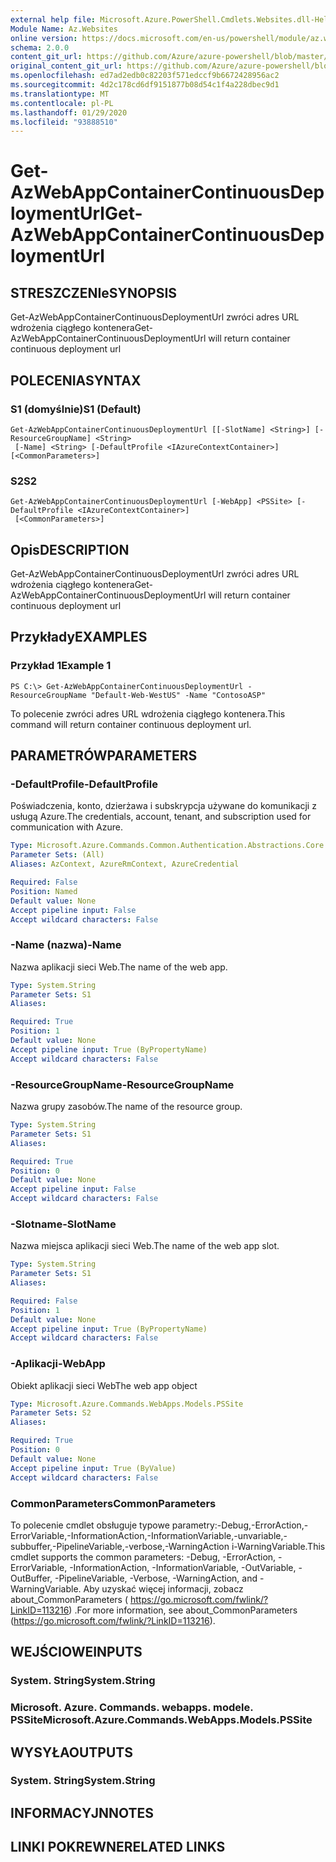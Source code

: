 ```yaml
---
external help file: Microsoft.Azure.PowerShell.Cmdlets.Websites.dll-Help.xml
Module Name: Az.Websites
online version: https://docs.microsoft.com/en-us/powershell/module/az.websites/get-azwebappcontainercontinuousdeploymenturl
schema: 2.0.0
content_git_url: https://github.com/Azure/azure-powershell/blob/master/src/Websites/Websites/help/Get-AzWebAppContainerContinuousDeploymentUrl.md
original_content_git_url: https://github.com/Azure/azure-powershell/blob/master/src/Websites/Websites/help/Get-AzWebAppContainerContinuousDeploymentUrl.md
ms.openlocfilehash: ed7ad2edb0c82203f571edccf9b6672428956ac2
ms.sourcegitcommit: 4d2c178cd6df9151877b08d54c1f4a228dbec9d1
ms.translationtype: MT
ms.contentlocale: pl-PL
ms.lasthandoff: 01/29/2020
ms.locfileid: "93888510"
---
```

# <span data-ttu-id="de974-101">Get-AzWebAppContainerContinuousDeploymentUrl</span><span class="sxs-lookup"><span data-stu-id="de974-101">Get-AzWebAppContainerContinuousDeploymentUrl</span></span>

## <span data-ttu-id="de974-102">STRESZCZENIe</span><span class="sxs-lookup"><span data-stu-id="de974-102">SYNOPSIS</span></span>
<span data-ttu-id="de974-103">Get-AzWebAppContainerContinuousDeploymentUrl zwróci adres URL wdrożenia ciągłego kontenera</span><span class="sxs-lookup"><span data-stu-id="de974-103">Get-AzWebAppContainerContinuousDeploymentUrl will return container continuous deployment url</span></span>

## <span data-ttu-id="de974-104">POLECENIA</span><span class="sxs-lookup"><span data-stu-id="de974-104">SYNTAX</span></span>

### <span data-ttu-id="de974-105">S1 (domyślnie)</span><span class="sxs-lookup"><span data-stu-id="de974-105">S1 (Default)</span></span>
```
Get-AzWebAppContainerContinuousDeploymentUrl [[-SlotName] <String>] [-ResourceGroupName] <String>
 [-Name] <String> [-DefaultProfile <IAzureContextContainer>] [<CommonParameters>]
```

### <span data-ttu-id="de974-106">S2</span><span class="sxs-lookup"><span data-stu-id="de974-106">S2</span></span>
```
Get-AzWebAppContainerContinuousDeploymentUrl [-WebApp] <PSSite> [-DefaultProfile <IAzureContextContainer>]
 [<CommonParameters>]
```

## <span data-ttu-id="de974-107">Opis</span><span class="sxs-lookup"><span data-stu-id="de974-107">DESCRIPTION</span></span>
<span data-ttu-id="de974-108">Get-AzWebAppContainerContinuousDeploymentUrl zwróci adres URL wdrożenia ciągłego kontenera</span><span class="sxs-lookup"><span data-stu-id="de974-108">Get-AzWebAppContainerContinuousDeploymentUrl will return container continuous deployment url</span></span>

## <span data-ttu-id="de974-109">Przykłady</span><span class="sxs-lookup"><span data-stu-id="de974-109">EXAMPLES</span></span>

### <span data-ttu-id="de974-110">Przykład 1</span><span class="sxs-lookup"><span data-stu-id="de974-110">Example 1</span></span>
```
PS C:\> Get-AzWebAppContainerContinuousDeploymentUrl -ResourceGroupName "Default-Web-WestUS" -Name "ContosoASP"
```

<span data-ttu-id="de974-111">To polecenie zwróci adres URL wdrożenia ciągłego kontenera.</span><span class="sxs-lookup"><span data-stu-id="de974-111">This command will return container continuous deployment url.</span></span>

## <span data-ttu-id="de974-112">PARAMETRÓW</span><span class="sxs-lookup"><span data-stu-id="de974-112">PARAMETERS</span></span>

### <span data-ttu-id="de974-113">-DefaultProfile</span><span class="sxs-lookup"><span data-stu-id="de974-113">-DefaultProfile</span></span>
<span data-ttu-id="de974-114">Poświadczenia, konto, dzierżawa i subskrypcja używane do komunikacji z usługą Azure.</span><span class="sxs-lookup"><span data-stu-id="de974-114">The credentials, account, tenant, and subscription used for communication with Azure.</span></span>

```yaml
Type: Microsoft.Azure.Commands.Common.Authentication.Abstractions.Core.IAzureContextContainer
Parameter Sets: (All)
Aliases: AzContext, AzureRmContext, AzureCredential

Required: False
Position: Named
Default value: None
Accept pipeline input: False
Accept wildcard characters: False
```

### <span data-ttu-id="de974-115">-Name (nazwa)</span><span class="sxs-lookup"><span data-stu-id="de974-115">-Name</span></span>
<span data-ttu-id="de974-116">Nazwa aplikacji sieci Web.</span><span class="sxs-lookup"><span data-stu-id="de974-116">The name of the web app.</span></span>

```yaml
Type: System.String
Parameter Sets: S1
Aliases:

Required: True
Position: 1
Default value: None
Accept pipeline input: True (ByPropertyName)
Accept wildcard characters: False
```

### <span data-ttu-id="de974-117">-ResourceGroupName</span><span class="sxs-lookup"><span data-stu-id="de974-117">-ResourceGroupName</span></span>
<span data-ttu-id="de974-118">Nazwa grupy zasobów.</span><span class="sxs-lookup"><span data-stu-id="de974-118">The name of the resource group.</span></span>

```yaml
Type: System.String
Parameter Sets: S1
Aliases:

Required: True
Position: 0
Default value: None
Accept pipeline input: False
Accept wildcard characters: False
```

### <span data-ttu-id="de974-119">-Slotname</span><span class="sxs-lookup"><span data-stu-id="de974-119">-SlotName</span></span>
<span data-ttu-id="de974-120">Nazwa miejsca aplikacji sieci Web.</span><span class="sxs-lookup"><span data-stu-id="de974-120">The name of the web app slot.</span></span>

```yaml
Type: System.String
Parameter Sets: S1
Aliases:

Required: False
Position: 1
Default value: None
Accept pipeline input: True (ByPropertyName)
Accept wildcard characters: False
```

### <span data-ttu-id="de974-121">-Aplikacji</span><span class="sxs-lookup"><span data-stu-id="de974-121">-WebApp</span></span>
<span data-ttu-id="de974-122">Obiekt aplikacji sieci Web</span><span class="sxs-lookup"><span data-stu-id="de974-122">The web app object</span></span>

```yaml
Type: Microsoft.Azure.Commands.WebApps.Models.PSSite
Parameter Sets: S2
Aliases:

Required: True
Position: 0
Default value: None
Accept pipeline input: True (ByValue)
Accept wildcard characters: False
```

### <span data-ttu-id="de974-123">CommonParameters</span><span class="sxs-lookup"><span data-stu-id="de974-123">CommonParameters</span></span>
<span data-ttu-id="de974-124">To polecenie cmdlet obsługuje typowe parametry:-Debug,-ErrorAction,-ErrorVariable,-InformationAction,-InformationVariable,-unvariable,-subbuffer,-PipelineVariable,-verbose,-WarningAction i-WarningVariable.</span><span class="sxs-lookup"><span data-stu-id="de974-124">This cmdlet supports the common parameters: -Debug, -ErrorAction, -ErrorVariable, -InformationAction, -InformationVariable, -OutVariable, -OutBuffer, -PipelineVariable, -Verbose, -WarningAction, and -WarningVariable.</span></span> <span data-ttu-id="de974-125">Aby uzyskać więcej informacji, zobacz about_CommonParameters ( https://go.microsoft.com/fwlink/?LinkID=113216) .</span><span class="sxs-lookup"><span data-stu-id="de974-125">For more information, see about_CommonParameters (https://go.microsoft.com/fwlink/?LinkID=113216).</span></span>

## <span data-ttu-id="de974-126">WEJŚCIOWE</span><span class="sxs-lookup"><span data-stu-id="de974-126">INPUTS</span></span>

### <span data-ttu-id="de974-127">System. String</span><span class="sxs-lookup"><span data-stu-id="de974-127">System.String</span></span>

### <span data-ttu-id="de974-128">Microsoft. Azure. Commands. webapps. modele. PSSite</span><span class="sxs-lookup"><span data-stu-id="de974-128">Microsoft.Azure.Commands.WebApps.Models.PSSite</span></span>

## <span data-ttu-id="de974-129">WYSYŁA</span><span class="sxs-lookup"><span data-stu-id="de974-129">OUTPUTS</span></span>

### <span data-ttu-id="de974-130">System. String</span><span class="sxs-lookup"><span data-stu-id="de974-130">System.String</span></span>

## <span data-ttu-id="de974-131">INFORMACYJN</span><span class="sxs-lookup"><span data-stu-id="de974-131">NOTES</span></span>

## <span data-ttu-id="de974-132">LINKI POKREWNE</span><span class="sxs-lookup"><span data-stu-id="de974-132">RELATED LINKS</span></span>
